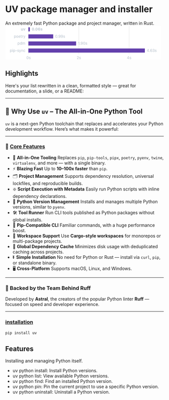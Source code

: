 # UV package manager and installer
An extremely fast Python package and project manager, written in Rust.
![image](image.png)

## Highlights
Here's your list rewritten in a clean, formatted style — great for documentation, a slide, or a README:

---

## 🚀 Why Use `uv` – The All-in-One Python Tool

`uv` is a next-gen Python toolchain that replaces and accelerates your Python development workflow. Here’s what makes it powerful:

---

### 🌟 [Core Features](https://docs.astral.sh/uv/)
* 🚀 **All-in-One Tooling**
  Replaces `pip`, `pip-tools`, `pipx`, `poetry`, `pyenv`, `twine`, `virtualenv`, and more — with a single binary.
* ⚡ **Blazing Fast**
  Up to **10–100x faster** than `pip`.
* 🗂️ **Project Management**
  Supports dependency resolution, universal lockfiles, and reproducible builds.
* ❇️ **Script Execution with Metadata**
  Easily run Python scripts with inline dependency declarations.
* 🐍 **Python Version Management**
  Installs and manages multiple Python versions, similar to `pyenv`.
* 🛠️ **Tool Runner**
  Run CLI tools published as Python packages without global installs.
* 🔩 **Pip-Compatible CLI**
  Familiar commands, with a huge performance boost.
* 🏢 **Workspace Support**
  Use **Cargo-style workspaces** for monorepos or multi-package projects.
* 💾 **Global Dependency Cache**
  Minimizes disk usage with deduplicated caching across projects.
* ⏬ **Simple Installation**
  No need for Python or Rust — install via `curl`, `pip`, or standalone binary.
* 🖥️ **Cross-Platform**
  Supports macOS, Linux, and Windows.
---

### 🔧 Backed by the Team Behind Ruff
Developed by **Astral**, the creators of the popular Python linter **Ruff** — focused on speed and developer experience.

---

### [installation](https://docs.astral.sh/uv/getting-started/installation/#pypi)

```bash
pip install uv
```


## Features
Installing and managing Python itself.

* uv python install: Install Python versions.
* uv python list: View available Python versions.
* uv python find: Find an installed Python version.
* uv python pin: Pin the current project to use a specific Python version.
* uv python uninstall: Uninstall a Python version.




